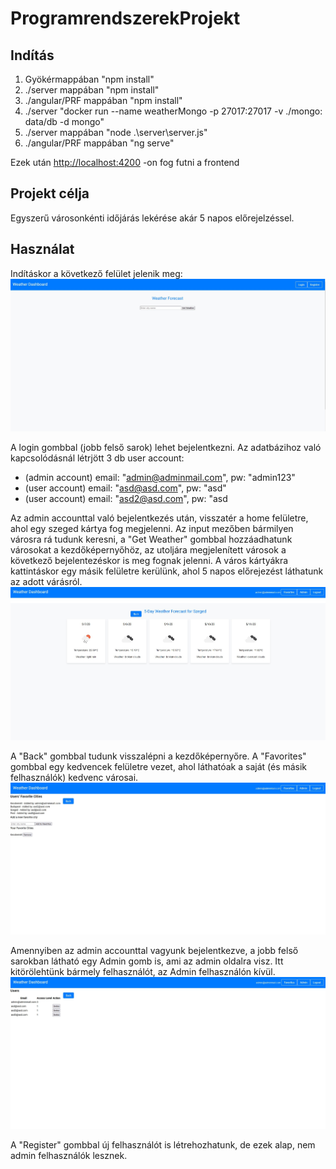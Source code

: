 # ProgramrendszerekProjekt

## Indítás

1. Gyökérmappában "npm install"
2. ./server mappában "npm install"
3. ./angular/PRF mappában "npm install"
4. ./server "docker run --name weatherMongo -p 27017:27017 -v ./mongo: data/db -d mongo"
5. ./server mappában "node .\server\server.js"
6. ./angular/PRF mappában "ng serve"

Ezek után <http://localhost:4200> -on fog futni a frontend

## Projekt célja

Egyszerű városonkénti időjárás lekérése akár 5 napos előrejelzéssel.

## Használat

Indításkor a következő felület jelenik meg:
![Hmepage](./screenshots/homepage.jpg)

A login gombbal (jobb felső sarok) lehet bejelentkezni. Az adatbázihoz való kapcsolódásnál létrjött 3 db user account:

- (admin account) email: "admin@adminmail.com", pw: "admin123"
- (user account)  email: "asd@asd.com", pw: "asd"
- (user account)  email: "asd2@asd.com", pw: "asd

Az admin accounttal való bejelentkezés után, visszatér a home felületre, ahol egy szeged kártya fog megjelenni. Az input mezőben bármilyen városra rá tudunk keresni, a "Get Weather" gombbal hozzáadhatunk városokat a kezdőképernyőhöz, az utoljára megjelenített városok a következő bejelentezéskor is meg fognak jelenni. A város kártyákra kattintáskor egy másik felületre kerülünk, ahol 5 napos előrejezést láthatunk az adott várásról.
![Hmepage](./screenshots/forecast_5day.jpg)

A "Back" gombbal tudunk visszalépni a kezdőképernyőre. A "Favorites" gombbal egy kedvencek felületre vezet, ahol láthatóak a  saját (és másik felhasználók)  kedvenc városai.
![Hmepage](./screenshots/favorit_page.jpg)

Amennyiben az admin accounttal vagyunk bejelentkezve, a jobb felső sarokban látható egy Admin gomb is, ami az admin oldalra visz. Itt kitörölehtünk bármely felhasználót, az Admin felhasználón kívül.
![Hmepage](./screenshots/admin_page.jpg)

A "Register" gombbal új felhasználót is létrehozhatunk, de ezek alap, nem admin felhasználók lesznek.